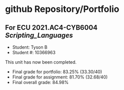 # github Repository/Portfolio
## For ECU 2021.AC4-CYB6004 <i>Scripting_Languages</i>
- Student: Tyson B
- Student #: 10366963

This unit has now been completed.
- Final grade for portfolio: 83.25% (33.30/40)
- Final grade for assignment: 81.70% (32.68/40)
- Final overall grade: 84.98%

